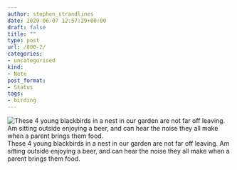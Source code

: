 ```yaml
---
author: stephen_strandlines
date: 2020-06-07 12:57:29+00:00
draft: false
title: ""
type: post
url: /800-2/
categories:
- uncategorised
kind:
- Note
post_format:
- Status
tags:
- birding
---
```


![These 4 young blackbirds in a nest in our garden are not far off leaving. Am sitting outside enjoying a beer, and can hear the noise they all make when a parent brings them food.](https://www.dropbox.com/s/vwiarh1pih738eq/IMG_3382.jpeg?raw=1)
These 4 young blackbirds in a nest in our garden are not far off leaving. Am sitting outside enjoying a beer, and can hear the noise they all make when a parent brings them food.
